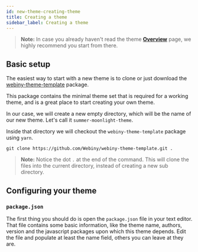 ```yaml
---
id: new-theme-creating-theme
title: Creating a theme
sidebar_label: Creating a theme
---
```


> **Note:** In case you already haven't read the theme [**Overview**](developer-tutorials/new-theme-overview.md) page, we highly recommend you start from there.

## Basic setup

The easiest way to start with a new theme is to clone or just download the [webiny-theme-template](https://github.com/Webiny/webiny-theme-template) package.

This package contains the minimal theme set that is required for a working theme, and is a great place to start creating your own theme.

In our case, we will create a new empty directory, which will be the name of our new theme. Let's call it `summer-moonlight-theme`.

Inside that directory we will checkout the `webiny-theme-template` package using `yarn`.

```shell
git clone https://github.com/Webiny/webiny-theme-template.git .
```

> **Note:** Notice the dot `.` at the end of the command. This will clone the files into the current directory, instead of creating a new sub directory.

## Configuring your theme

### `package.json`

The first thing you should do is open the `package.json` file in your text editor. That file contains some basic information, like the theme name, authors, version and the javascript packages upon which this theme depends. Edit the file and populate at least the name field, others you can leave at they are.
